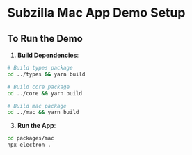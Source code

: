 # Subzilla Mac App Demo Setup

## To Run the Demo

1. **Build Dependencies**:

```bash
# Build types package
cd ../types && yarn build

# Build core package
cd ../core && yarn build

# Build mac package
cd ../mac && yarn build
```

3. **Run the App**:

```bash
cd packages/mac
npx electron .
```
